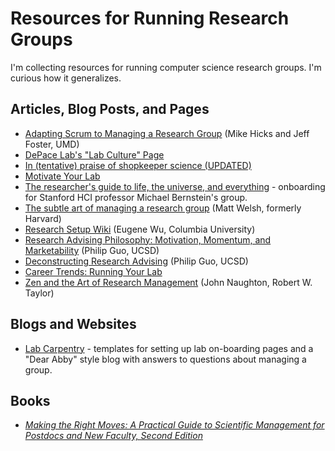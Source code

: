 # Resources for Running Research Groups
I'm collecting resources for running computer science research groups. I'm curious how it generalizes.

## Articles, Blog Posts, and Pages
  * [Adapting Scrum to Managing a Research Group](http://www.cs.umd.edu/~mwh/papers/score.pdf) (Mike Hicks and Jeff Foster, UMD)
  * [DePace Lab's "Lab Culture" Page](https://depace.med.harvard.edu/?page_id=408)
  * [In (tentative) praise of shopkeeper science (UPDATED)](https://dynamicecology.wordpress.com/2013/07/11/in-praise-of-shopkeeper-science/)
  * [Motivate Your Lab](http://www.the-scientist.com/?articles.view/articleNo/32082/title/Motivate-Your-Lab/)
  * [The researcher's guide to life, the universe, and everything](http://hci.stanford.edu/msb/gettingstarted/) - onboarding for Stanford HCI professor Michael Bernstein's group.
  * [The subtle art of managing a research group](http://matt-welsh.blogspot.com/2010/07/subtle-art-of-managing-research-group.html) (Matt Welsh, formerly Harvard)
  * [Research Setup Wiki](https://researchsetup.github.io) (Eugene Wu, Columbia University)
  * [Research Advising Philosophy: Motivation, Momentum, and Marketability](http://pgbovine.net/mmm-student-advising.htm) (Philip Guo, UCSD)
  * [Deconstructing Research Advising](http://pgbovine.net/deconstructing-research-advising.htm) (Philip Guo, UCSD)
  * [Career Trends: Running Your Lab](https://www.sciencemag.org/booklets/career-trends-running-your-lab)
  * [Zen and the Art of Research Management](https://www.cl.cam.ac.uk/~jac22/zen-lab.txt) (John Naughton, Robert W. Taylor)
  
## Blogs and Websites
  * [Lab Carpentry](http://labcarpentry.com) - templates for setting up lab on-boarding pages and a "Dear Abby" style blog with answers to questions about managing a group.

## Books
  * [_Making the Right Moves: A Practical Guide to Scientific Management for Postdocs and New Faculty, Second Edition_](http://www.hhmi.org/developing-scientists/making-right-moves)
